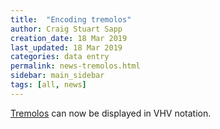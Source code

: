 ```yaml
---
title:  "Encoding tremolos"
author: Craig Stuart Sapp
creation_date: 18 Mar 2019
last_updated: 18 Mar 2019
categories: data entry
permalink: news-tremolos.html
sidebar: main_sidebar
tags: [all, news]
---
```


[Tremolos](/humdrum/tremolos) can now be displayed in VHV notation.


